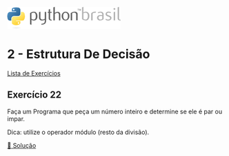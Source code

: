 ![pythonbrasil_logo](../../logo_pythonBrasil.png)

# 2 - Estrutura De Decisão 
[Lista de Exercícios](../../README.md)

## Exercício 22

Faça um Programa que peça um número inteiro e determine se ele é par ou impar.

Dica: utilize o operador módulo (resto da divisão).

[:page_with_curl: Solução](__init__.py)
